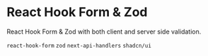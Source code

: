 # React Hook Form & Zod

React Hook Form & Zod with both client and server side validation.

`react-hook-form` `zod` `next-api-handlers` `shadcn/ui`
